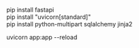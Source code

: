 pip install fastapi
<br>
pip install "uvicorn[standard]"
<br>
pip install python-multipart sqlalchemy jinja2

uvicorn app:app --reload